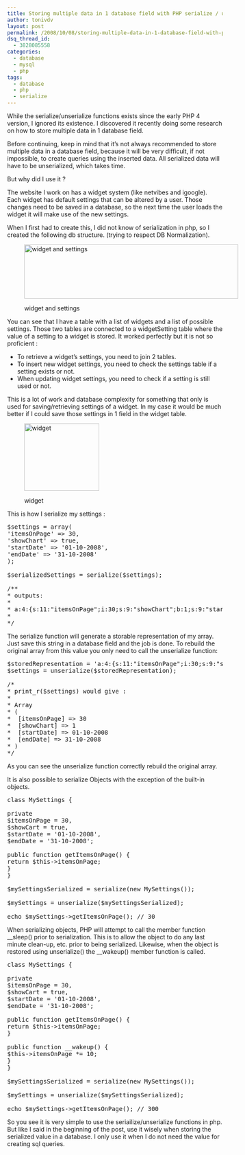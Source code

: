 ```yaml
---
title: Storing multiple data in 1 database field with PHP serialize / unserialize
author: tonivdv
layout: post
permalink: /2008/10/08/storing-multiple-data-in-1-database-field-with-php-serialize-unserialize/
dsq_thread_id:
  - 3828085558
categories:
  - database
  - mysql
  - php
tags:
  - database
  - php
  - serialize
---
```

While the serialize/unserialize functions exists since the early PHP 4 version, I ignored its existence. I discovered it recently doing some research on how to store multiple data in 1 database field.

Before continuing, keep in mind that it&#8217;s not always recommended to store multiple data in a database field, because it will be very difficult, if not impossible, to create queries using the inserted data. All serialized data will have to be unserialized, which takes time.

But why did I use it ?

The website I work on has a widget system (like netvibes and igoogle). Each widget has default settings that can be altered by a user. Those changes need to be saved in a database, so the next time the user loads the widget it will make use of the new settings.

When I first had to create this, I did not know of serialization in php, so I created the following db structure. (trying to respect DB Normalization).<figure id="attachment_164" style="width: 500px;" class="wp-caption aligncenter">

[<img class="size-full wp-image-164" title="widget and settings" src="http://www.devexp.eu/wp-content/uploads/2008/10/serialize-widgetsettings.png" alt="widget and settings" width="500" height="126" />][1]<figcaption class="wp-caption-text">widget and settings</figcaption></figure> 

You can see that I have a table with a list of widgets and a list of possible settings. Those two tables are connected to a widgetSetting table where the value of a setting to a widget is stored. It worked perfectly but it is not so proficient :

* To retrieve a widget&#8217;s settings, you need to join 2 tables.  
* To insert new widget settings, you need to check the settings table if a setting exists or not.  
* When updating widget settings, you need to check if a setting is still used or not.

This is a lot of work and database complexity for something that only is used for saving/retrieving settings of a widget. In my case it would be much better if I could save those settings in 1 field in the widget table.<figure id="attachment_165" style="width: 175px;" class="wp-caption aligncenter">

[<img class="size-full wp-image-165" title="widget" src="http://www.devexp.eu/wp-content/uploads/2008/10/serialize-widget.png" alt="widget" width="175" height="157" />][2]<figcaption class="wp-caption-text">widget</figcaption></figure> 

This is how I serialize my settings :

<pre class="brush: php; title: ; notranslate" title="">$settings = array(
'itemsOnPage' =&gt; 30,
'showChart' =&gt; true,
'startDate' =&gt; '01-10-2008',
'endDate' =&gt; '31-10-2008'
);

$serializedSettings = serialize($settings);

/**
* outputs:
*
* a:4:{s:11:"itemsOnPage";i:30;s:9:"showChart";b:1;s:9:"startDate";s:10:"01-10-2008";s:7:"endDate";s:10:"31-10-2008";}
*
*/</pre>

The serialize function will generate a storable representation of my array.  
Just save this string in a database field and the job is done. To rebuild the original array from this value you only need to call the unserialize function:

<pre class="brush: php; title: ; notranslate" title="">$storedRepresentation = 'a:4:{s:11:"itemsOnPage";i:30;s:9:"showChart";b:1;s:9:"startDate";s:10:"01-10-2008";s:7:"endDate";s:10:"31-10-2008";}';
$settings = unserialize($storedRepresentation);

/*
* print_r($settings) would give :
*
* Array
* (
*  [itemsOnPage] =&gt; 30
*  [showChart] =&gt; 1
*  [startDate] =&gt; 01-10-2008
*  [endDate] =&gt; 31-10-2008
* )
*/</pre>

As you can see the unserialize function correctly rebuild the original array.

It is also possible to serialize Objects with the exception of the built-in objects.

<pre class="brush: php; title: ; notranslate" title="">class MySettings {

private
$itemsOnPage = 30,
$showCart = true,
$startDate = '01-10-2008',
$endDate = '31-10-2008';

public function getItemsOnPage() {
return $this-&gt;itemsOnPage;
}
}

$mySettingsSerialized = serialize(new MySettings());

$mySettings = unserialize($mySettingsSerialized);

echo $mySettings-&gt;getItemsOnPage(); // 30</pre>

When serializing objects, PHP will attempt to call the member function \_\_sleep() prior to serialization. This is to allow the object to do any last minute clean-up, etc. prior to being serialized. Likewise, when the object is restored using unserialize() the \_\_wakeup() member function is called.

<pre class="brush: php; title: ; notranslate" title="">class MySettings {

private
$itemsOnPage = 30,
$showCart = true,
$startDate = '01-10-2008',
$endDate = '31-10-2008';

public function getItemsOnPage() {
return $this-&gt;itemsOnPage;
}

public function __wakeup() {
$this-&gt;itemsOnPage *= 10;
}
}

$mySettingsSerialized = serialize(new MySettings());

$mySettings = unserialize($mySettingsSerialized);

echo $mySettings-&gt;getItemsOnPage(); // 300</pre>

So you see it is very simple to use the seriailize/unserialize functions in php. But like I said in the beginning of the post, use it wisely when storing the serialized value in a database. I only use it when I do not need the value for creating sql queries.

 [1]: http://www.devexp.eu/wp-content/uploads/2008/10/serialize-widgetsettings.png
 [2]: http://www.devexp.eu/wp-content/uploads/2008/10/serialize-widget.png